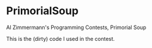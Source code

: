 # PrimorialSoup
Al Zimmermann's Programming Contests, Primorial Soup

This is the (dirty) code I used in the contest.
